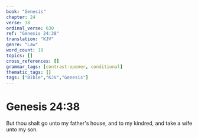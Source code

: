 ```yaml
---
book: "Genesis"
chapter: 24
verse: 38
ordinal_verse: 630
ref: "Genesis 24:38"
translation: "KJV"
genre: "Law"
word_count: 19
topics: []
cross_references: []
grammar_tags: [contrast-opener, conditional]
thematic_tags: []
tags: ["Bible","KJV","Genesis"]
---
```


# Genesis 24:38

But thou shalt go unto my father's house, and to my kindred, and take a wife unto my son.
